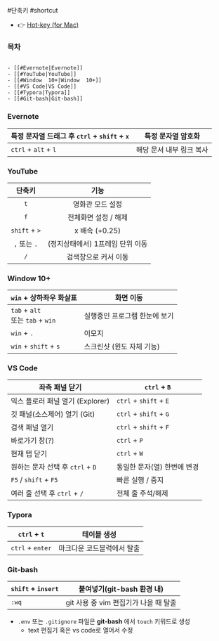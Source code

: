 #단축키 #shortcut 

- 👉 [Hot-key (for Mac)](Hot-key%20(for%20Mac).md)

### 목차
```ad-info 

- [[#Evernote|Evernote]]
- [[#YouTube|YouTube]]
- [[#Window  10+|Window  10+]]
- [[#VS Code|VS Code]]
- [[#Typora|Typora]]
- [[#Git-bash|Git-bash]]
```


### Evernote
|특정 문자열 드래그 후  `ctrl` + `shift` + `x`|특정 문자열 암호화|
|---|---|
|`ctrl` + `alt` + `l` | 해당 문서 내부 링크 복사   |


### YouTube
|    단축키     |               기능               |
|:-------------:|:--------------------------------:|
|      `t`      |         영화관 모드 설정         |
|      `f`      |       전체화면 설정 / 해제       |
| `shift` + `>` |          x 배속 (+0.25)          |
| `,` 또는 `.`  | (정지상태에서) 1프레임 단위 이동 |
|      `/`      |       검색창으로 커서 이동       |


### Window  10+ 
| `win` + 상하좌우 화살표        | 화면 이동             |
| -------------------------------- | ----------------------------- |
| `tab` + `alt` <br>또는 `tab` + `win` | 실행중인 프로그램 한눈에 보기 |
| `win` + `.`                      | 이모지                        |
| `win` + `shift` + `s`            | 스크린샷 (윈도 자체 기능)     |


### VS Code
| 좌측 패널 닫기                   | `ctrl`  + `B`               |
| -------------------------------- | --------------------------- |
| 익스 플로러 패널 열기 (Explorer) | `ctrl` + `shift` + `E`      |
| 깃 패널(소스제어) 열기 (Git)     | `ctrl` + `shift` + `G`      |
| 검색 패널 열기                   | `ctrl` + `shift` + `F`      |
| 바로가기 창(?)                   |   `ctrl` + `P`                          |
|  현재 탭 닫기                     |      `ctrl` + `W`                       |
| 원하는 문자 선택 후 `ctrl` + `D` | 동일한 문자(열) 한번에 변경 |
| `F5` / `shift` + `F5`            | 빠른 실행 / 중지            |
| 여러 줄 선택 후 `ctrl` + `/`     | 전체 줄 주석/해제           |



### Typora
| `ctrl` + `t`     | 테이블 생성                |
| ------------ | -------------------------- |
| `ctrl` + `enter` | 마크다운 코드블럭에서 탈출 |


### Git-bash
| `shift` + `insert` | 붙여넣기(git-bash 환경 내)            |
| ------------------ | ------------------------------------- |
| `:wq`              | git 사용 중 vim 편집기가 나올 때 탈출 |

- `.env` 또는 `.gitignore` 파일은 **git-bash** 에서 `touch` 키워드로 생성 
	- text 편집기 혹은 vs code로 열어서 수정
